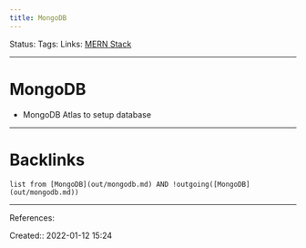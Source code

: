 ```yaml
---
title: MongoDB
---
```

Status: 
Tags: 
Links: [MERN Stack](out/mern-stack.md)
___
# MongoDB
- MongoDB Atlas to setup database
___
# Backlinks
```dataview
list from [MongoDB](out/mongodb.md) AND !outgoing([MongoDB](out/mongodb.md))
```
___
References:

Created:: 2022-01-12 15:24
